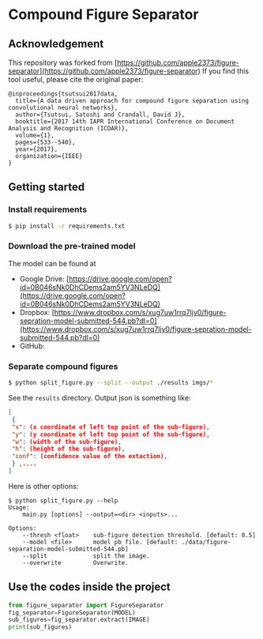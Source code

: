 # Compound Figure Separator

## Acknowledgement

This repository was forked from [https://github.com/apple2373/figure-separator](https://github.com/apple2373/figure-separator)
If you find this tool useful, please cite the original paper:

```
@inproceedings{tsutsui2017data,
  title={A data driven approach for compound figure separation using convolutional neural networks},
  author={Tsutsui, Satoshi and Crandall, David J},
  booktitle={2017 14th IAPR International Conference on Document Analysis and Recognition (ICDAR)},
  volume={1},
  pages={533--540},
  year={2017},
  organization={IEEE}
}
```

## Getting started

### Install requirements

```sh
$ pip install -r requirements.txt
```

### Download the pre-trained model

The model can be found at

- Google Drive: [https://drive.google.com/open?id=0B046sNk0DhCDems2am5YV3NLeDQ](https://drive.google.com/open?id=0B046sNk0DhCDems2am5YV3NLeDQ)  
- Dropbox: [https://www.dropbox.com/s/xug7uw1rrq7ljy0/figure-sepration-model-submitted-544.pb?dl=0](https://www.dropbox.com/s/xug7uw1rrq7ljy0/figure-sepration-model-submitted-544.pb?dl=0)
- GitHub: []()

### Separate compound figures
```sh
$ python split_figure.py --split --output ./results imgs/* 
```
See the `results` directory. Output json is something like:
```json
[
 {
 "x": (x coordinate of left top point of the sub-figure),
 "y": (y coordinate of left top point of the sub-figure),
 "w": (width of the sub-figure),
 "h": (height of the sub-figure),
 "conf": (confidence value of the extaction),
 } ,....
] 
```

Here is other options:
```
$ python split_figure.py --help                                       
Usage:
    main.py [options] --output=<dir> <inputs>...

Options:
    --thresh <float>    sub-figure detection threshold. [default: 0.5]
    --model <file>      model pb file. [default: ./data/figure-separation-model-submitted-544.pb]
    --split             split the image.
    --overwrite         Overwrite.
```

## Use the codes inside the project

```python
from figure_separator import FigureSeparator
fig_separator=FigureSeparator(MODEL)
sub_figures=fig_separator.extract(IMAGE)
print(sub_figures)
```

